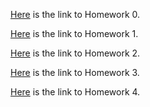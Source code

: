
[Here](Files/homework0.html)  is the link to Homework 0.


[Here](Files/hw1/hw1.360.html)  is the link to Homework 1.


[Here](Files/hw2/IE360-HW2.html)  is the link to Homework 2.


[Here](Files/hw3/hw3.html)  is the link to Homework 3.


[Here](Files/hw4/hw4.html)  is the link to Homework 4.

